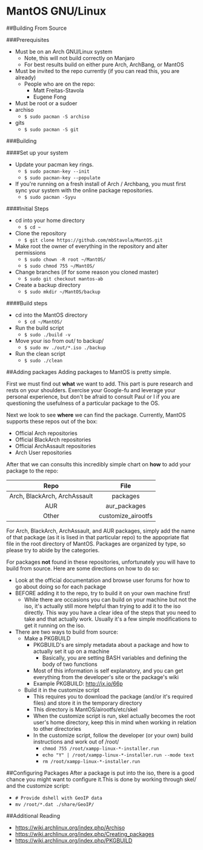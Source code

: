 # MantOS GNU/Linux

##Building From Source

###Prerequisites

 * Must be on an Arch GNU/Linux system
   * Note, this will not build correctly on Manjaro
   * For best results build on either pure Arch, ArchBang, or MantOS
 * Must be invited to the repo currently (if you can read this, you are already)
   * People who are on the repo:
     * Matt Freitas-Stavola
     * Eugene Fong
 * Must be root or a sudoer
 * archiso
   * ```$ sudo pacman -S archiso```
 * gits
   * ```$ sudo pacman -S git```

###Building

####Set up your system
 * Update your pacman key rings.
   * ```$ sudo pacman-key --init```
   * ```$ sudo pacman-key --populate```
 * If you're running on a fresh install of Arch / Archbang, you must first sync
   your system with the online package repositories. 
   * ```$ sudo pacman -Syyu```

####Initial Steps
 * cd into your home directory
   * ```$ cd ~```
 * Clone the repository
   * ```$ git clone https://github.com/mbStavola/MantOS.git```
 * Make root the owner of everything in the repository and alter permissions
   * ```$ sudo chown -R root ~/MantOS/```
   * ```$ sudo chmod 755 ~/MantOS/```
 * Change branches (if for some reason you cloned master)
   * ```$ sudo git checkout mantos-ab```
 * Create a backup directory
   * ```$ sudo mkdir ~/MantOS/backup```

####Build steps
 * cd into the MantOS directory
   * ```$ cd ~/MantOS/```
 * Run the build script
   * ```$ sudo ./build -v```
 * Move your iso from out/ to backup/
   * ```$ sudo mv ./out/*.iso ./backup```
 * Run the clean script
   * ```$ sudo ./clean```

##Adding packages
Adding packages to MantOS is pretty simple.

First we must find out **what** we want to add. This part is pure research and rests on your shoulders. Exercise your Google-fu and leverage your personal experience, but don't be afraid to consult Paul or I if you are questioning the usefulness of a particular package to the OS.

Next we look to see **where** we can find the package. Currently, MantOS supports these repos out of the box:

  * Official Arch repositories
  * Official BlackArch repositories
  * Official ArchAssault repositories
  * Arch User repositories

After that we can consults this incredibly simple chart on **how** to add your package to the repo:

| Repo          			   | File       	    |
|:----------------------------:|:------------------:|
| Arch, BlackArch, ArchAssault | packages      		|
| AUR     					   | aur_packages	    |
| Other						   | customize_airootfs |

For Arch, BlackArch, ArchAssault, and AUR packages, simply add the name of that package (as it is lised in that particular repo) to the appopriate flat file in the root directory of MantOS. Packages are organized by type, so please try to abide by the categories.

For packages **not** found in these repositories, unfortunately you will have to build from source. Here are some directions on how to do so:

 * Look at the official documentation and browse user forums for how to go about doing so for each package
 * BEFORE adding it to the repo, try to build it on your own machine first!
   * While there are occasions you can build on your machine but not the iso, it's actually still more helpful than trying to add it to the iso directly. This way you have a clear idea of the steps that you need to take and that actually work. Usually it's a few simple modifications to get it running on the iso.
 * There are two ways to build from source:
   * Make a PKGBUILD
     * PKGBUILD's are simply metadata about a package and how to actually set it up on a machine
       * Basically, you are setting BASH variables and defining the body of two functions
     * Most of this information is self explanatory, and you can get everything from the developer's site or the package's wiki
     * Example PKGBUILD: http://ix.io/66p
   * Build it in the customize script
      * This requires you to download the package (and/or it's required files) and store it in the temporary directory
      * This directory is MantOS/airootfs/etc/skel
      * When the customize script is run, skel actually becomes the root user's home directory, keep this in mind when working in relation to other directories
      * In the customize script, follow the developer (or your own) build instructions and work out of /root/
		* ```chmod 755 /root/xampp-linux-*-installer.run```
        * ```echo "Y" | /root/xampp-linux-*-installer.run --mode text```
        * ```rm /root/xampp-linux-*-installer.run```

##Configuring Packages
After a package is put into the iso, there is a good chance you might want to configure it.This is done by working through skel/ and the customize script:

 * ```# Provide dshell with GeoIP data```
 * ```mv /root/*.dat ./share/GeoIP/```

##Additional Reading

 * https://wiki.archlinux.org/index.php/Archiso
 * https://wiki.archlinux.org/index.php/Creating_packages
 * https://wiki.archlinux.org/index.php/PKGBUILD
